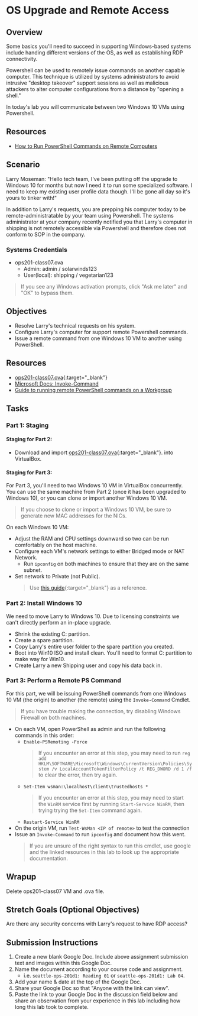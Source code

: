 # OS Upgrade and Remote Access

## Overview

Some basics you'll need to succeed in supporting Windows-based systems include handing different versions of the OS, as well as establishing RDP connectivity.

Powershell can be used to remotely issue commands on another capable computer. This technique is utilized by systems administrators to avoid intrusive "desktop takeover" support sessions as well as malicious attackers to alter computer configurations from a distance by "opening a shell."

In today's lab you will communicate between two Windows 10 VMs using Powershell.

## Resources

- [How to Run PowerShell Commands on Remote Computers](https://www.howtogeek.com/117192/how-to-run-powershell-commands-on-remote-computers/)

## Scenario

Larry Moseman: "Hello tech team, I've been putting off the upgrade to Windows 10 for months but now I need it to run some specialized software. I need to keep my existing user profile data though. I'll be gone all day so it's yours to tinker with!"

In addition to Larry's requests, you are prepping his computer today to be remote-administratable by your team using Powershell. The systems administrator at your company recently notified you that Larry's computer in shipping is not remotely accessible via Powershell and therefore does not conform to SOP in the company.

### Systems Credentials

- ops201-class07.ova
  - Admin: admin / solarwinds123
  - User(local): shipping / vegetarian123

> If you see any Windows activation prompts, click "Ask me later" and "OK" to bypass them.

## Objectives

- Resolve Larry's technical requests on his system.
- Configure Larry's computer for support remote Powershell commands.
- Issue a remote command from one Windows 10 VM to another using PowerShell.

## Resources

- [ops201-class07.ova](https://codefellows.github.io/ops-201-guide/curriculum/#course-schedule){:target="_blank"}
- [Microsoft Docs: Invoke-Command](https://docs.microsoft.com/en-us/powershell/module/microsoft.powershell.core/invoke-command?view=powershell-7.1)
- [Guide to running remote PowerShell commands on a Workgroup](https://www.howtogeek.com/117192/how-to-run-powershell-commands-on-remote-computers/)

## Tasks

### Part 1: Staging

#### **Staging for Part 2:**

- Download and import [ops201-class07.ova](https://codefellows.github.io/ops-201-guide/curriculum/#course-schedule){:target="_blank"}. into VirtualBox.

#### **Staging for Part 3:**
For Part 3, you'll need to two Windows 10 VM in VirtualBox concurrently. You can use the same machine from Part 2 (once it has been upgraded to Windows 10), or you can clone or import another Windows 10 VM.
> If you choose to clone or import a Windows 10 VM, be sure to generate new MAC addresses for the NICs.

On each Windows 10 VM:
- Adjust the RAM and CPU settings downward so two can be run comfortably on the host machine.
- Configure each VM's network settings to either Bridged mode or NAT Network.
  - Run `ipconfig` on both machines to ensure that they are on the same subnet.
- Set network to Private (not Public).
  > Use [this guide](https://www.howtogeek.com/245982/whats-the-difference-between-private-and-public-networks-in-windows/){:target="_blank"} as a reference.

### Part 2: Install Windows 10

We need to move Larry to Windows 10. Due to licensing constraints we can't directly perform an in-place upgrade.
- Shrink the existing C: partition.
- Create a spare partition.
- Copy Larry's entire user folder to the spare partition you created.
- Boot into Win10 ISO and install clean. You'll need to format C: partition to make way for Win10.
- Create Larry a new Shipping user and copy his data back in.

### Part 3: Perform a Remote PS Command

For this part, we will be issuing PowerShell commands from one Windows 10 VM (the origin) to another (the remote) using the `Invoke-Command` Cmdlet.

> If you have trouble making the connection, try disabling Windows Firewall on both machines.

- On each VM, open PowerShell as admin and run the following commands in this order:
  - `Enable-PSRemoting -Force`
    > If you encounter an error at this step, you may need to run `reg add HKLM\SOFTWARE\Microsoft\Windows\CurrentVersion\Policies\System /v LocalAccountTokenFilterPolicy /t REG_DWORD /d 1 /f` to clear the error, then try again.
  - `Set-Item wsman:\localhost\client\trustedhosts *`
    > If you encounter an error at this step, you may need to start the `WinRM` service first by running `Start-Service WinRM`, then trying trying the `Set-Item` command again.
  - `Restart-Service WinRM`
- On the origin VM, run `Test-WsMan <IP of remote>` to test the connection
- Issue an `Invoke-Command` to run `ipconfig` and document how this went.
  > If you are unsure of the right syntax to run this cmdlet, use google and the linked resources in this lab to look up the appropriate documentation.

## Wrapup

Delete ops201-class07 VM and .ova file.

## Stretch Goals (Optional Objectives)

Are there any security concerns with Larry's request to have RDP access?

## Submission Instructions

1. Create a new blank Google Doc. Include above assignment submission text and images within this Google Doc.
1. Name the document according to your course code and assignment.
   - i.e. `seattle-ops-201d1: Reading 01` or `seattle-ops-201d1: Lab 04`.
1. Add your name & date at the top of the Google Doc.
1. Share your Google Doc so that "Anyone with the link can view".
1. Paste the link to your Google Doc in the discussion field below and share an observation from your experience in this lab including how long this lab took to complete.
